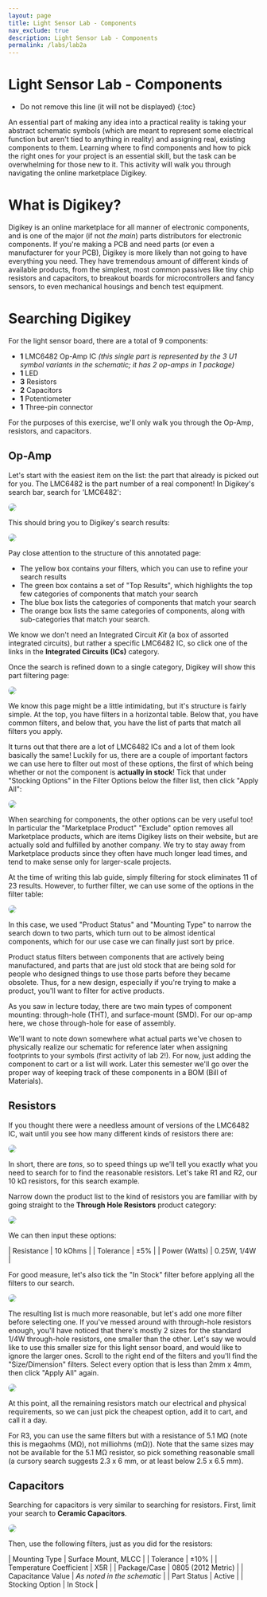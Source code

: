 ```yaml
---
layout: page
title: Light Sensor Lab - Components
nav_exclude: true
description: Light Sensor Lab - Components
permalink: /labs/lab2a
---
```


Light Sensor Lab - Components
==============

* Do not remove this line (it will not be displayed)
{:toc}

An essential part of making any idea into a practical reality is taking your abstract schematic symbols (which are meant to represent some electrical function but aren't tied to anything in reality) and assigning real, existing components to them. Learning where to find components and how to pick the right ones for your project is an essential skill, but the task can be overwhelming for those new to it. This activity will walk you through navigating the online marketplace Digikey.

# What is Digikey?
Digikey is an online marketplace for all manner of electronic components, and is one of the major (if not *the main*) parts distributors for electronic components. If you're making a PCB and need parts (or even a manufacturer for your PCB), Digikey is more likely than not going to have everything you need. They have tremendous amount of different kinds of available products, from the simplest, most common passives like tiny chip resistors and capacitors, to breakout boards for microcontrollers and fancy sensors, to even mechanical housings and bench test equipment.

# Searching Digikey
For the light sensor board, there are a total of 9 components:
- **1** LMC6482 Op-Amp IC *(this single part is represented by the 3 U1 symbol variants in the schematic; it has 2 op-amps in 1 package)*
- **1** LED
- **3** Resistors
- **2** Capacitors
- **1** Potentiometer
- **1** Three-pin connector

For the purposes of this exercise, we'll only walk you through the Op-Amp, resistors, and capacitors.

## Op-Amp
Let's start with the easiest item on the list: the part that already is picked out for you. The LMC6482 is the part number of a real component! In Digikey's search bar, search for 'LMC6482':

<img src="/assets/lab2a/digikey-home-page.png" style="border-radius: 1em">

This should bring you to Digikey's search results:

<img src="/assets/lab2a/digikey-op-amp-search1.png" style="border-radius: 1em">

Pay close attention to the structure of this annotated page:

- The yellow box contains your filters, which you can use to refine your search results
- The green box contains a set of "Top Results", which highlights the top few categories of components that match your search
- The blue box lists the categories of components that match your search
- The orange box lists the same categories of components, along with sub-categories that match your search.

We know we don't need an Integrated Circuit *Kit* (a box of assorted integrated circuits), but rather a specific LMC6482 IC, so click one of the links in the **Integrated Circuits (ICs)** category.

Once the search is refined down to a single category, Digikey will show this part filtering page:

<img src="/assets/lab2a/digikey-op-amp-search2.png" style="border-radius: 1em">

We know this page might be a little intimidating, but it's structure is fairly simple.  At the top, you have filters in a horizontal table.  Below that, you have common filters, and below that, you have the list of parts that match all filters you apply.

It turns out that there are a lot of LMC6482 ICs and a lot of them look basically the same!  Luckily for us, there are a couple of important factors we can use here to filter out most of these options, the first of which being whether or not the component is **actually in stock**!  Tick that under "Stocking Options" in the Filter Options below the filter list, then click "Apply All":

<img src="/assets/lab2a/digikey-common-filters.png" style="border-radius: 1em">

When searching for components, the other options can be very useful too!  In particular the "Marketplace Product" "Exclude" option removes all Marketplace products, which are items Digikey lists on their website, but are actually sold and fulfilled by another company.  We try to stay away from Marketplace products since they often have much longer lead times, and tend to make sense only for larger-scale projects.

At the time of writing this lab guide, simply filtering for stock eliminates 11 of 23 results.  However, to further filter, we can use some of the options in the filter table:

<img src="/assets/lab2a/digikey-op-amp-search3.png" style="border-radius: 1em">

In this case, we used "Product Status" and "Mounting Type" to narrow the search down to two parts, which turn out to be almost identical components, which for our use case we can finally just sort by price.

Product status filters between components that are actively being manufactured, and parts that are just old stock that are being sold for people who designed things to use those parts before they became obsolete.  Thus, for a new design, especially if you're trying to make a product, you'll want to filter for active products.

As you saw in lecture today, there are two main types of component mounting: through-hole (THT), and surface-mount (SMD).  For our op-amp here, we chose through-hole for ease of assembly.


We'll want to note down somewhere what actual parts we've chosen to physically realize our schematic for reference later when assigning footprints to your symbols (first activity of lab 2!). For now, just adding the component to cart or a list will work. Later this semester we'll go over the proper way of keeping track of these components in a BOM (Bill of Materials). 

## Resistors
If you thought there were a needless amount of versions of the LMC6482 IC, wait until you see how many different kinds of resistors there are:

<img src="/assets/lab2a/digikey-resistor-search1.png" style="border-radius: 1em">

In short, there are *tons*, so to speed things up we'll tell you exactly what you need to search for to find the reasonable resistors.  Let's take R1 and R2, our 10 kΩ resistors, for this search example.

Narrow down the product list to the kind of resistors you are familiar with by going straight to the **Through Hole Resistors** product category:

<img src="/assets/lab2a/digikey-resistor-search2.png" style="border-radius: 1em">

We can then input these options:

| Resistance | 10 kOhms |
| Tolerance | ±5% |
| Power (Watts) | 0.25W, 1/4W |

For good measure, let's also tick the "In Stock" filter before applying all the filters to our search.

<img src="/assets/lab2a/digikey-resistor-search3.png" style="border-radius: 1em">

The resulting list is much more reasonable, but let's add one more filter before selecting one.  If you've messed around with through-hole resistors enough, you'll have noticed that there's mostly 2 sizes for the standard 1/4W through-hole resistors, one smaller than the other.  Let's say we would like to use this smaller size for this light sensor board, and would like to ignore the larger ones.  Scroll to the right end of the filters and you'll find the "Size/Dimension" filters.  Select every option that is less than 2mm x 4mm, then click "Apply All" again.

<img src="/assets/lab2a/digikey-resistor-search4.png" style="border-radius: 1em">

At this point, all the remaining resistors match our electrical and physical requirements, so we can just pick the cheapest option, add it to cart, and call it a day.

For R3, you can use the same filters but with a resistance of 5.1 MΩ (note this is megaohms (MΩ), not milliohms (mΩ)).  Note that the same sizes may not be available for the 5.1 MΩ resistor, so pick something reasonable small (a cursory search suggests 2.3 x 6 mm, or at least below 2.5 x 6.5 mm).

## Capacitors
Searching for capacitors is very similar to searching for resistors.  First, limit your search to **Ceramic Capacitors**.

<img src="/assets/lab2a/digikey-capacitor-search1.png" style="border-radius: 1em">

Then, use the following filters, just as you did for the resistors:

| Mounting Type | Surface Mount, MLCC |
| Tolerance | ±10% |
| Temperature Coefficient | X5R |
| Package/Case | 0805 (2012 Metric) |
| Capacitance Value | *As noted in the schematic* |
| Part Status | Active |
| Stocking Option | In Stock |